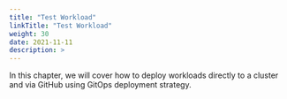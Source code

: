```yaml
---
title: "Test Workload"
linkTitle: "Test Workload"
weight: 30
date: 2021-11-11
description: >  
---
```


In this chapter, we will cover how to deploy workloads directly to a cluster and via GitHub using GitOps deployment strategy.
